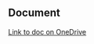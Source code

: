 ## Document

[Link to doc on OneDrive](https://1drv.ms/w/s!Ajn8-at2Vdukg98ZLKa8SNOV3oC21w?e=zBZT1R)
